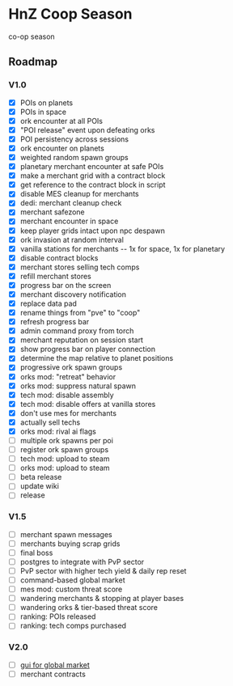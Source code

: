 # HnZ Coop Season

co-op season

## Roadmap

### V1.0

- [x] POIs on planets
- [x] POIs in space
- [x] ork encounter at all POIs
- [x] "POI release" event upon defeating orks
- [x] POI persistency across sessions
- [x] ork encounter on planets
- [x] weighted random spawn groups
- [x] planetary merchant encounter at safe POIs
- [x] make a merchant grid with a contract block
- [x] get reference to the contract block in script
- [x] disable MES cleanup for merchants
- [x] dedi: merchant cleanup check
- [x] merchant safezone
- [x] merchant encounter in space
- [x] keep player grids intact upon npc despawn
- [x] ork invasion at random interval
- [x] vanilla stations for merchants -- 1x for space, 1x for planetary
- [x] disable contract blocks
- [x] merchant stores selling tech comps
- [x] refill merchant stores
- [x] progress bar on the screen
- [x] merchant discovery notification
- [x] replace data pad
- [x] rename things from "pve" to "coop"
- [x] refresh progress bar
- [x] admin command proxy from torch
- [x] merchant reputation on session start
- [x] show progress bar on player connection
- [x] determine the map relative to planet positions
- [x] progressive ork spawn groups
- [x] orks mod: "retreat" behavior
- [x] orks mod: suppress natural spawn
- [x] tech mod: disable assembly
- [x] tech mod: disable offers at vanilla stores
- [x] don't use mes for merchants
- [x] actually sell techs
- [x] orks mod: rival ai flags
- [ ] multiple ork spawns per poi
- [ ] register ork spawn groups
- [ ] tech mod: upload to steam
- [ ] orks mod: upload to steam
- [ ] beta release
- [ ] update wiki
- [ ] release

### V1.5

- [ ] merchant spawn messages
- [ ] merchants buying scrap grids
- [ ] final boss
- [ ] postgres to integrate with PvP sector
- [ ] PvP sector with higher tech yield & daily rep reset
- [ ] command-based global market
- [ ] mes mod: custom threat score
- [ ] wandering merchants & stopping at player bases
- [ ] wandering orks & tier-based threat score
- [ ] ranking: POIs released
- [ ] ranking: tech comps purchased

### V2.0

- [ ] [gui for global market](https://github.com/ZachHembree/RichHudFramework.Client)
- [ ] merchant contracts
